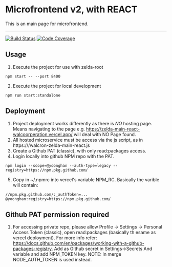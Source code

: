 # Microfrontend v2, with REACT

This is an main page for microfrontend.

---

[![Build Status][build-badge]][build]
[![Code Coverage][coverage-badge]][coverage]

## Usage

1. Execute the project for use with zelda-root

```
npm start -- --port 8400
```

2. Execute the project for local development

```
npm run start:standalone
```

## Deployment

1. Project deployment works differently as there is _NO_ hosting page. Means navigating to the page e.g. https://zelda-main-react-walcoorperation.vercel.app/ will deal with NO Page found.
2. All hosted microservice must be access via the js script, as in https://<host>/walcron-zelda-main-react.js
3. Create a Github PAT (classic), with only read:packages access.
4. Login locally into github NPM repo with the PAT.

`npm login --scope=@yoonghan --auth-type=legacy --registry=https://npm.pkg.github.com/`

5. Copy in ~/.npmrc into vercel's variable NPM_RC. Basically the varible will contain:

```
//npm.pkg.github.com/:_authToken=...
@yoonghan:registry=https://npm.pkg.github.com/
```

## Github PAT permission required

1. For accessing private repo, please allow Profile -> Settings -> Personal Access Token (classic), open read:packages (basically th esame as vercel deployment). For more info refer: https://docs.github.com/en/packages/working-with-a-github-packages-registry. Add as Github secret in Settings->Secrets And variable and add NPM_TOKEN key. NOTE: In merge NODE_AUTH_TOKEN is used instead.

[build-badge]: https://img.shields.io/github/actions/workflow/status/yoonghan/zelda-main-react/pull-request.yml
[build]: https://github.com/yoonghan/zelda-main-react/actions?query=workflow
[coverage-badge]: https://img.shields.io/codecov/c/github/yoonghan/zelda-main-react.svg?style=flat-square
[coverage]: https://codecov.io/gh/yoonghan/zelda-main-react
